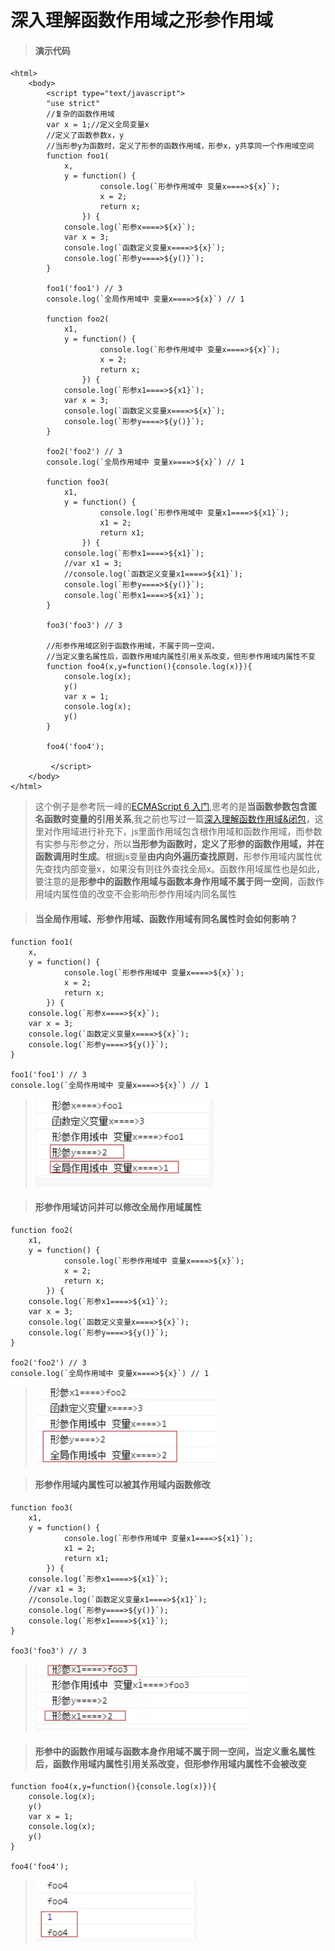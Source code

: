 # 深入理解函数作用域之形参作用域

> #### 演示代码

```
<html>
    <body>
        <script type="text/javascript">
        "use strict"
        //复杂的函数作用域
        var x = 1;//定义全局变量x
        //定义了函数参数x，y
        //当形参y为函数时，定义了形参的函数作用域，形参x，y共享同一个作用域空间
        function foo1(
            x,
            y = function() {
                    console.log(`形参作用域中 变量x====>${x}`);
                    x = 2;
                    return x;
                }) {
            console.log(`形参x====>${x}`);
            var x = 3;
            console.log(`函数定义变量x====>${x}`);
            console.log(`形参y====>${y()}`);
        }

        foo1('foo1') // 3
        console.log(`全局作用域中 变量x====>${x}`) // 1

        function foo2(
            x1,
            y = function() {
                    console.log(`形参作用域中 变量x====>${x}`);
                    x = 2;
                    return x;
                }) {
            console.log(`形参x1====>${x1}`);
            var x = 3;
            console.log(`函数定义变量x====>${x}`);
            console.log(`形参y====>${y()}`);
        }

        foo2('foo2') // 3
        console.log(`全局作用域中 变量x====>${x}`) // 1

        function foo3(
            x1,
            y = function() {
                    console.log(`形参作用域中 变量x1====>${x1}`);
                    x1 = 2;
                    return x1;
                }) {
            console.log(`形参x1====>${x1}`);
            //var x1 = 3;
            //console.log(`函数定义变量x1====>${x1}`);
            console.log(`形参y====>${y()}`);
            console.log(`形参x1====>${x1}`);
        }

        foo3('foo3') // 3

        //形参作用域区别于函数作用域，不属于同一空间，
        //当定义重名属性后，函数作用域内属性引用关系改变，但形参作用域内属性不变
        function foo4(x,y=function(){console.log(x)}){
            console.log(x);
            y()
            var x = 1;
            console.log(x);
            y()
        }

        foo4('foo4');

         </script>
    </body>
</html>
```

> 这个例子是参考阮一峰的[ECMAScript 6 入门](http://es6.ruanyifeng.com/#docs/function),思考的是**当函数参数包含匿名函数时变量的引用关系**,我之前也写过一篇[深入理解函数作用域&闭包](https://www.jianshu.com/p/397180d0e66c)，这里对作用域进行补充下，js里面作用域包含根作用域和函数作用域，而参数有实参与形参之分，所以**当形参为函数时，定义了形参的函数作用域，并在函数调用时生成**。根据js变量**由内向外遍历查找原则**，形参作用域内属性优先查找内部变量x，如果没有则往外查找全局x。函数作用域属性也是如此，要注意的是**形参中的函数作用域与函数本身作用域不属于同一空间**，函数作用域内属性值的改变不会影响形参作用域内同名属性

> #### 当全局作用域、形参作用域、函数作用域有同名属性时会如何影响？

```
function foo1(
    x,
    y = function() {
            console.log(`形参作用域中 变量x====>${x}`);
            x = 2;
            return x;
        }) {
    console.log(`形参x====>${x}`);
    var x = 3;
    console.log(`函数定义变量x====>${x}`);
    console.log(`形参y====>${y()}`);
}

foo1('foo1') // 3
console.log(`全局作用域中 变量x====>${x}`) // 1
```

> ![1553236302024](./assets/1553236302024.png)

> #### 形参作用域访问并可以修改全局作用域属性

```
function foo2(
    x1,
    y = function() {
            console.log(`形参作用域中 变量x====>${x}`);
            x = 2;
            return x;
        }) {
    console.log(`形参x1====>${x1}`);
    var x = 3;
    console.log(`函数定义变量x====>${x}`);
    console.log(`形参y====>${y()}`);
}

foo2('foo2') // 3
console.log(`全局作用域中 变量x====>${x}`) // 1
```

> ![1553236341079](./assets/1553236341079.png)

> #### 形参作用域内属性可以被其作用域内函数修改

```
function foo3(
    x1,
    y = function() {
            console.log(`形参作用域中 变量x1====>${x1}`);
            x1 = 2;
            return x1;
        }) {
    console.log(`形参x1====>${x1}`);
    //var x1 = 3;
    //console.log(`函数定义变量x1====>${x1}`);
    console.log(`形参y====>${y()}`);
    console.log(`形参x1====>${x1}`);
}

foo3('foo3') // 3
```

> ![1553236371037](./assets/1553236371037.png)

> #### 形参中的函数作用域与函数本身作用域不属于同一空间，当定义重名属性后，函数作用域内属性引用关系改变，但形参作用域内属性不会被改变

```
function foo4(x,y=function(){console.log(x)}){
    console.log(x);
    y()
    var x = 1;
    console.log(x);
    y()
}

foo4('foo4');
```

> ![1553236392375](./assets/1553236392375.png)


